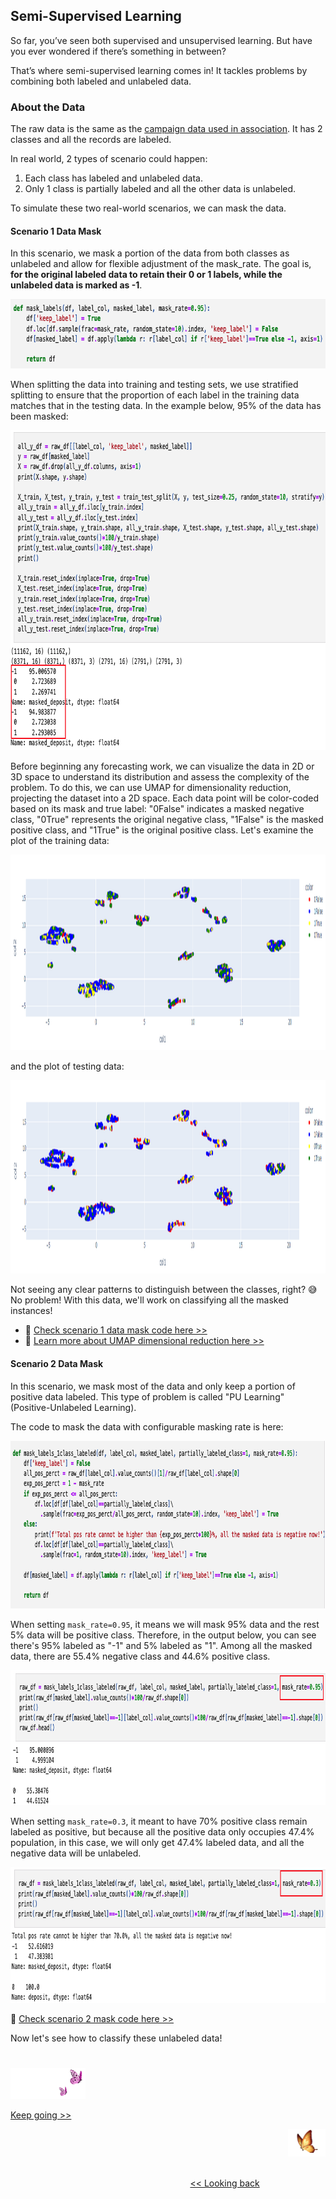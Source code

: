 ## Semi-Supervised Learning
So far, you’ve seen both supervised and unsupervised learning. But have you ever wondered if there’s something in between?

That’s where semi-supervised learning comes in! It tackles problems by combining both labeled and unlabeled data.


### About the Data
The raw data is the same as the [campaign data used in association][1]. It has 2 classes and all the records are labeled.

In real world, 2 types of scenario could happen:
1. Each class has labeled and unlabeled data.
2. Only 1 class is partially labeled and all the other data is unlabeled.

To simulate these two real-world scenarios, we can mask the data.


#### Scenario 1 Data Mask
In this scenario, we mask a portion of the data from both classes as unlabeled and allow for flexible adjustment of the mask_rate. The goal is, <b>for the original labeled data to retain their 0 or 1 labels, while the unlabeled data is marked as -1</b>.

<img src="https://github.com/lady-h-world/My_Garden/blob/main/images/Resplendent_Tree_images/code_type1_mask.png" width="765" height="111" />

When splitting the data into training and testing sets, we use stratified splitting to ensure that the proportion of each label in the training data matches that in the testing data. In the example below, 95% of the data has been masked:

<img src="https://github.com/lady-h-world/My_Garden/blob/main/images/Resplendent_Tree_images/code_splittraintest_mask1.png" width="820" height="512" />

Before beginning any forecasting work, we can visualize the data in 2D or 3D space to understand its distribution and assess the complexity of the problem. To do this, we can use UMAP for dimensionality reduction, projecting the dataset into a 2D space. Each data point will be color-coded based on its mask and true label: "0False" indicates a masked negative class, "0True" represents the original negative class, "1False" is the masked positive class, and "1True" is the original positive class. Let's examine the plot of the training data:

<img src="https://github.com/lady-h-world/My_Garden/blob/main/images/Resplendent_Tree_images/train_umap.png" width="1377" height="313" />

and the plot of testing data:

<img src="https://github.com/lady-h-world/My_Garden/blob/main/images/Resplendent_Tree_images/test_umap.png" width="1380" height="309" />

Not seeing any clear patterns to distinguish between the classes, right? 😅 No problem! With this data, we'll work on classifying all the masked instances!

* 🌻 [Check scenario 1 data mask code here >>][2]
* 🌻 [Learn more about UMAP dimensional reduction here >>][3]


#### Scenario 2 Data Mask
In this scenario, we mask most of the data and only keep a portion of positive data labeled. This type of problem is called "PU Learning" (Positive-Unlabeled Learning).

The code to mask the data with configurable masking rate is here:

<img src="https://github.com/lady-h-world/My_Garden/blob/main/images/Resplendent_Tree_images/code_mask_pu.png" width="891" height="268" />

When setting `mask_rate=0.95`, it means we will mask 95% data and the rest 5% data will be positive class. Therefore, in the output below, you can see there's 95% labeled as "-1" and 5% labeled as "1". Among all the masked data, there are 55.4% negative class and 44.6% positive class.

<img src="https://github.com/lady-h-world/My_Garden/blob/main/images/Resplendent_Tree_images/code_high_rate_pu.png" width="901" height="216" />

When setting `mask_rate=0.3`, it meant to have 70% positive class remain labeled as positive, but because all the positive data only occupies 47.4% population, in this case, we will only get 47.4% labeled data, and all the negative data will be unlabeled.

<img src="https://github.com/lady-h-world/My_Garden/blob/main/images/Resplendent_Tree_images/code_low_rate_pu.png" width="896" height="217" />

🌻 [Check scenario 2 mask code here >>][2]

Now let's see how to classify these unlabeled data!


#
<p align="left">
<img src="https://github.com/lady-h-world/My_Garden/blob/main/images/follow_us.png" width="120" height="50" />
</p>

[Keep going >>][4]

<p align="right">
<img src="https://github.com/lady-h-world/My_Garden/blob/main/images/going_back.png" width="60" height="44" />
</p>

&nbsp;&nbsp;&nbsp;&nbsp;&nbsp;&nbsp;&nbsp;&nbsp;&nbsp;&nbsp;&nbsp;&nbsp;&nbsp;&nbsp;&nbsp;&nbsp;&nbsp;&nbsp;&nbsp;&nbsp;&nbsp;&nbsp;&nbsp;&nbsp;&nbsp;&nbsp;&nbsp;&nbsp;&nbsp;&nbsp;&nbsp;&nbsp;&nbsp;&nbsp;&nbsp;&nbsp;&nbsp;&nbsp;&nbsp;&nbsp;&nbsp;&nbsp;&nbsp;&nbsp;&nbsp;&nbsp;&nbsp;&nbsp;&nbsp;&nbsp;&nbsp;&nbsp;&nbsp;&nbsp;&nbsp;&nbsp;&nbsp;&nbsp;&nbsp;&nbsp;&nbsp;&nbsp;&nbsp;&nbsp;&nbsp;&nbsp;&nbsp;&nbsp;&nbsp;&nbsp;&nbsp;&nbsp;&nbsp;&nbsp;&nbsp;&nbsp;&nbsp;&nbsp;&nbsp;&nbsp;&nbsp;&nbsp;&nbsp;&nbsp;&nbsp;&nbsp;&nbsp;&nbsp;&nbsp;&nbsp;&nbsp;&nbsp;&nbsp;&nbsp;&nbsp;&nbsp;&nbsp;&nbsp;&nbsp;&nbsp;&nbsp;&nbsp;&nbsp;&nbsp;&nbsp;&nbsp;&nbsp;&nbsp;&nbsp;&nbsp;&nbsp;&nbsp;&nbsp;&nbsp;&nbsp;&nbsp;&nbsp;&nbsp;&nbsp;&nbsp;&nbsp;&nbsp;&nbsp;&nbsp;&nbsp;&nbsp;&nbsp;&nbsp;&nbsp;&nbsp;&nbsp;&nbsp;&nbsp;&nbsp;&nbsp;&nbsp;&nbsp;&nbsp;&nbsp;&nbsp;&nbsp;&nbsp;&nbsp;&nbsp;&nbsp;&nbsp;&nbsp;&nbsp;&nbsp;&nbsp;&nbsp;&nbsp;&nbsp;&nbsp;&nbsp;&nbsp;&nbsp;&nbsp;&nbsp;&nbsp;&nbsp;&nbsp;&nbsp;&nbsp;&nbsp;&nbsp;&nbsp;&nbsp;&nbsp;&nbsp;&nbsp;&nbsp;&nbsp;&nbsp;&nbsp;&nbsp;&nbsp;&nbsp;&nbsp;&nbsp;&nbsp;&nbsp;&nbsp;&nbsp;&nbsp;&nbsp;&nbsp;&nbsp;&nbsp;&nbsp;&nbsp;&nbsp;&nbsp;&nbsp;&nbsp;&nbsp;&nbsp;&nbsp;&nbsp;&nbsp;&nbsp;[<< Looking back][5]


[1]:https://github.com/lady-h-world/My_Garden/blob/main/reading_pages/Resplendent_Tree/rel1.md#about-the-data
[2]:https://github.com/lady-h-world/My_Garden/blob/main/code/resplendent_tree/semi_supervised/mask_labels.ipynb
[3]:https://github.com/lady-h-world/My_Garden/blob/main/reading_pages/Crystal_Ball/dimensional_reduction4.md
[4]:https://github.com/lady-h-world/My_Garden/blob/main/reading_pages/Resplendent_Tree/semi_sup2.md
[5]:https://github.com/lady-h-world/My_Garden/blob/main/reading_pages/Resplendent_Tree/about_resplendent_tree.md